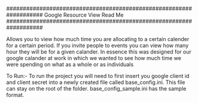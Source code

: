 ###################################################################
Google Resource View Read Me
###################################################################

Allows you to view how much time you are allocating to a certain calender for a certain period. If you invite people to events you can view how many hour they will be for a given calander. In essence this was designed for our google calander at work in which we wanted to see how much time we were spending on what as a whole or as individuals 

To Run:-
To run the project you will need to first insert you google client id and client secret into a newly created file called base_config.ini. This file can stay on the root of the folder. base_config_sample.ini has the sample format.